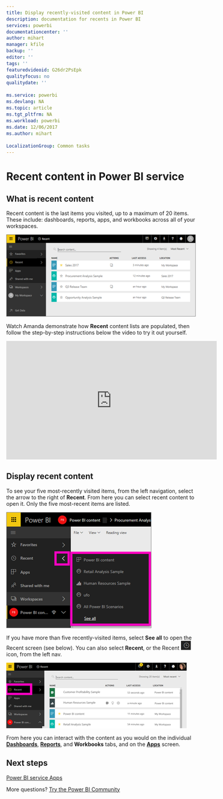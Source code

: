 ```yaml
---
title: Display recently-visited content in Power BI
description: documentation for recents in Power BI
services: powerbi
documentationcenter: ''
author: mihart
manager: kfile
backup: ''
editor: ''
tags: ''
featuredvideoid: G26dr2PsEpk
qualityfocus: no
qualitydate: ''

ms.service: powerbi
ms.devlang: NA
ms.topic: article
ms.tgt_pltfrm: NA
ms.workload: powerbi
ms.date: 12/06/2017
ms.author: mihart

LocalizationGroup: Common tasks
---
```

# **Recent** content in Power BI service


## What is recent content
Recent content is the last items you visited, up to a maximum of 20 items.  These include: dashboards, reports, apps, and workbooks across all of your workspaces.

![](media/service-recent/power-bi-recent-screen.png)

Watch Amanda demonstrate how **Recent** content lists are populated, then follow the step-by-step instructions below the video to try it out yourself.

<iframe width="560" height="315" src="https://www.youtube.com/embed/G26dr2PsEpk" frameborder="0" allowfullscreen></iframe>

## Display recent content
To see your five most-recently visited items, from the left navigation, select the arrow to the right of **Recent**.  From here you can select recent content to open it. Only the five most-recent items are listed.

![](media/service-recent/power-bi-recent-flyout-new.png)

If you have more than five recently-visited items, select **See all** to open the Recent screen (see below). You can also select **Recent**, or the Recent ![](media/service-recent/power-bi-recent-icon.png)  icon, from the left nav.

![](media/service-recent/power-bi-recent-list.png)

From here you can interact with the content as you would on the individual [**Dashboards**](service-dashboards.md), [**Reports**](service-reports.md), and **Workbooks** tabs, and on the [**Apps**](service-install-use-apps.md) screen.

## Next steps
[Power BI service Apps](service-install-use-apps.md)

More questions? [Try the Power BI Community](http://community.powerbi.com/)

